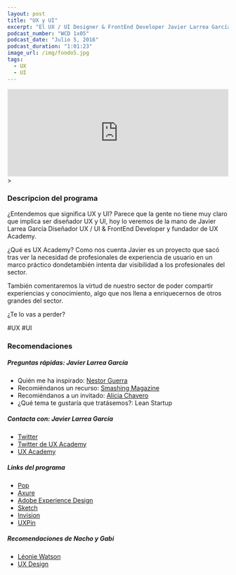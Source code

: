 ```yaml
---
layout: post
title: "UX y UI"
excerpt: "El UX / UI Designer & FrontEnd Developer Javier Larrea García comenta sobre la situación del UX y el UI y el estado actual de dicho perfil."
podcast_number: "WCD 1x05"
podcast_date: "Julio 5, 2016"
podcast_duration: "1:01:23"
image_url: /img/fondo5.jpg
tags: 
  - UX
  - UI
---
```


<iframe id='audio_12127136' frameborder='0' allowfullscreen='' scrolling='no' height='200' style='border:1px solid #EEE; box-sizing:border-box; width:100%;' src="https://www.ivoox.com/player_ej_12127136_4_1.html?c1=ff6600"></iframe>>

<h3 class="post-title  post-heading">Descripcion del programa</h3>

¿Entendemos que significa UX y UI? Parece que la gente no tiene muy claro que implica ser diseñador UX y UI, hoy lo veremos de la mano de Javier Larrea García Diseñador UX / UI & FrontEnd Developer y fundador de UX Academy.

¿Qué es UX Academy? Como nos  cuenta Javier es un proyecto que sacó tras ver la necesidad de profesionales de experiencia de usuario en un marco práctico dondetambién intenta dar visibilidad a los profesionales del sector.

También comentaremos la virtud de nuestro sector de poder compartir experiencias y conocimiento, algo que nos llena a enriquecernos de otros grandes del sector.
 
¿Te lo vas a perder?

<div class="rule"></div>

  #UX #UI

<div class="rule"></div>

<h3 class="post-title  post-heading">Recomendaciones</h3>

##### Preguntas rápidas: Javier Larrea García

<ul>
  <li class="recomendacion"><span>Quién me ha inspirado: </span><a href="http://nestorguerra.com/">Nestor Guerra</a></li>
  <li class="recomendacion"><span>Recomiéndanos un recurso: </span><a href="https://www.smashingmagazine.com">Smashing Magazine</a></li>
  <li class="recomendacion"><span>Recomiéndanos a un invitado: </span><a href="http://h2iinstitute.com/equipo/alicia-chavero/">Alicia Chavero</a></li>
  <li class="recomendacion"><span>¿Qué tema te gustaría que tratásemos?: </span>Lean Startup</li>
</ul>


##### Contacta con: Javier Larrea García

<ul>
  <li class="recomendacion"><a href="https://twitter.com/jlarreagarcia">Twitter</a></li>
  <li class="recomendacion"><a href="https://twitter.com/UXacademy_es">Twitter de UX Academy</a></li>
  <li class="recomendacion"><a href="http://www.uxacademy.es">UX Academy</a></li>
</ul>

##### Links del programa

<ul>
  <li class="recomendacion"><a href="https://popapp.in/">Pop</a></li>
  <li class="recomendacion"><a href="http://www.axure.com">Axure</a></li>
  <li class="recomendacion"><a href="http://www.adobe.com/es/products/experience-design.html">Adobe Experience Design</a></li>
  <li class="recomendacion"><a href="https://www.sketchapp.com">Sketch</a></li>
  <li class="recomendacion"><a href="https://www.invisionapp.com/">Invision</a></li>
  <li class="recomendacion"><a href="https://uxpin.com">UXPin</a></li>   
</ul>

##### Recomendaciones de Nacho y Gabi

<ul>
  <li><a href="https://twitter.com/leoniewatson">Léonie Watson</a></li>
  <li><a href="https://uxdesign.cc">UX Design</a></li>
</ul>
